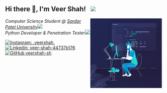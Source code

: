 <h2>Hi there 👋, I'm Veer Shah!  &nbsp; <img src="https://media.giphy.com/media/VTtANKl0beDFQRLDTh/giphy.gif" width="50"></h2>
<img align='right' src="profile.jpg" width="230">
<p><em>Computer Science Student @ <a href="http://www.spuvvn.edu/">Sardar Patel University</a><img src="https://media.giphy.com/media/fYSnHlufseco8Fh93Z/giphy.gif" width="30"></br>Python Developer & Penetration Tester<img src="https://media.giphy.com/media/WUlplcMpOCEmTGBtBW/giphy.gif" width="30"> 
</em></p>

[![Instagram: _.veershah._](https://img.shields.io/badge/Instagram-E4405F?style=for-the-badge&logo=instagram&logoColor=white)](https://instagram.com/_.veershah._)
[![Linkedin: veer-shah-44737b176](https://img.shields.io/badge/LinkedIn-0077B5?style=for-the-badge&logo=linkedin&logoColor=white)](https://www.linkedin.com/in/veer-shah-44737b176/)
[![GitHub veershah-sh](https://img.shields.io/github/followers/thaiane?label=follow&style=social)](https://github.com/veershah-sh)


<!--
**veershah-sh/veershah-sh** is a ✨ _special_ ✨ repository because its `README.md` (this file) appears on your GitHub profile.

Here are some ideas to get you started:

- 🔭 I’m currently working on ...
- 🌱 I’m currently learning ...
- 👯 I’m looking to collaborate on ...
- 🤔 I’m looking for help with ...
- 💬 Ask me about ...
- 📫 How to reach me: ...
- 😄 Pronouns: ...
- ⚡ Fun fact: ...
-->
